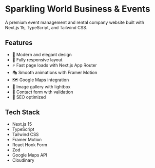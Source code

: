 # Sparkling World Business & Events

A premium event management and rental company website built with Next.js 15, TypeScript, and Tailwind CSS.

## Features

- 🎨 Modern and elegant design
- 📱 Fully responsive layout
- ⚡ Fast page loads with Next.js App Router
- 🎭 Smooth animations with Framer Motion
- 🗺️ Google Maps integration
- 📸 Image gallery with lightbox
- 📝 Contact form with validation
- 🎯 SEO optimized

## Tech Stack

- Next.js 15
- TypeScript
- Tailwind CSS
- Framer Motion
- React Hook Form
- Zod
- Google Maps API
- Cloudinary

